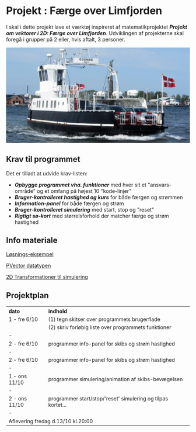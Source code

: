 # Projekt : Færge over Limfjorden 

I skal i dette projekt lave et værktøj inspireret af matematikprojektet ***Projekt om vektorer i 2D: Færge over Limfjorden***.
Udviklingen af projekterne skal foregå i grupper på 2 eller, hvis aftalt, 3 personer.

![faerge.png](faerge.png)

## Krav til programmet

Det er tilladt at udvide krav-listen:
- ***Opbygge programmet vha. funktioner*** med hver sit et "ansvars-område" og et omfang på højest 10 "kode-linjer"
- ***Bruger-kontrolleret hastighed og kurs*** for både færgen og strømmen 
- ***Information-panel*** for både færgen og strøm
- ***Bruger-kontrolleret simulering*** med start, stop og "reset"
- ***Rigtigt sø-kort*** med størrelsforhold der matcher færge og strøm hastighed


## Info materiale

[Løsnings-eksempel](projekt1eksempel.md)

[PVector datatypen](https://processing.org/reference/PVector.html)

[2D Transformationer til simulering](https://processing.org/tutorials/transform2d)

## Projektplan

<table>
    <tr>
        <th style = "text-align: left">dato</th>
        <th style = "text-align: left">indhold</th>
    </tr>
    <tr>
        <td style = "text-align: left">1 - fre 6/10</td>
        <td style = "text-align: left">(1) tegn skitser over programmets brugerflade</td>
    </tr>
    <tr>
        <td style = "text-align: left"></td>
        <td style = "text-align: left">(2) skriv forløbig liste over programmets funktioner</td>
    </tr>
    <tr><td colspan="2">-</td>
    <tr>
        <td style = "text-align: left">2 - fre 6/10</td>
        <td style = "text-align: left">programmer info-panel for skibs og strøm hastighed</td> 
    </tr>
    <tr><td colspan="2">-</td>
    <tr>
        <td style = "text-align: left">2 - fre 6/10</td>
        <td style = "text-align: left">programmer info-panel for skibs og strøm hastighed</td> 
    </tr>
    <tr><td colspan="2">-</td>
    <tr>
        <td style = "text-align: left">1 - ons 11/10</td>
        <td style = "text-align: left">programmer simulering/animation af skibs-bevægelsen</td>
    </tr>
    <tr><td colspan="2">-</td>
    <tr>
        <td style = "text-align: left">2 - ons 11/10</td>
        <td style = "text-align: left">programmer start/stop/'reset' simulering og tilpas kortet...</td>
    </tr>
    <tr><td colspan="2">-</td>
    <tr>
        <td colspan="2" style = "text-align: left">Aflevering fredag d.13/10 kl.20:00</td>
    </tr>
</table>

